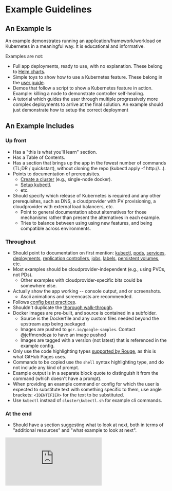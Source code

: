 # Example Guidelines

## An Example Is

An example demonstrates running an application/framework/workload on
Kubernetes in a meaningful way. It is educational and informative.

Examples are not:

* Full app deployments, ready to use, with no explanation. These
  belong to [Helm charts](https://github.com/kubernetes/charts).
* Simple toys to show how to use a Kubernetes feature. These belong in
  the [user guide](https://github.com/kubernetes/kubernetes/tree/master/docs/user-guide/).
* Demos that follow a script to show a Kubernetes feature in
  action. Example: killing a node to demonstrate controller
  self-healing.
* A tutorial which guides the user through multiple progressively more
  complex deployments to arrive at the final solution. An example
  should just demonstrate how to setup the correct deployment

## An Example Includes

### Up front

* Has a "this is what you'll learn" section.
* Has a Table of Contents.
* Has a section that brings up the app in the fewest number of
  commands (TL;DR / quickstart), without cloning the repo (kubectl
  apply -f http://...).
* Points to documentation of prerequisites.
  * [Create a cluster](https://github.com/kubernetes/kubernetes/tree/master/docs/getting-started-guides/) (e.g., single-node docker).
  * [Setup kubectl](https://github.com/kubernetes/kubernetes/tree/master/docs/user-guide/prereqs.md).
  * etc.
* Should specify which release of Kubernetes is required and any other
  prerequisites, such as DNS, a cloudprovider with PV provisioning, a
  cloudprovider with external load balancers, etc.
  * Point to general documentation about alternatives for those
    mechanisms rather than present the alternatives in each example.
  * Tries to balance between using using new features, and being
    compatible across environments.

### Throughout

* Should point to documentation on first mention:
  [kubectl](https://github.com/kubernetes/kubernetes/tree/master/docs/user-guide/kubectl-overview.md),
  [pods](https://github.com/kubernetes/kubernetes/tree/master/docs/user-guide/pods.md),
  [services](https://github.com/kubernetes/kubernetes/tree/master/docs/user-guide/services.md),
  [deployments](https://github.com/kubernetes/kubernetes/tree/master/docs/user-guide/deployments.md),
  [replication controllers](https://github.com/kubernetes/kubernetes/tree/master/docs/user-guide/replication-controller.md),
  [jobs](https://github.com/kubernetes/kubernetes/tree/master/docs/user-guide/jobs.md),
  [labels](https://github.com/kubernetes/kubernetes/tree/master/docs/user-guide/labels.md),
  [persistent volumes](https://github.com/kubernetes/kubernetes/tree/master/docs/user-guide/persistent-volumes.md),
  etc.
* Most examples should be cloudprovider-independent (e.g., using PVCs, not PDs).
  * Other examples with cloudprovider-specific bits could be somewhere else.
* Actually show the app working -- console output, and or screenshots.
  * Ascii animations and screencasts are recommended.
* Follows [config best practices](https://github.com/kubernetes/kubernetes/tree/master/docs/user-guide/config-best-practices.md).
* Shouldn't duplicate the [thorough walk-through](https://github.com/kubernetes/kubernetes/tree/master/docs/user-guide/#thorough-walkthrough).
* Docker images are pre-built, and source is contained in a subfolder.
  * Source is the Dockerfile and any custom files needed beyond the
    upstream app being packaged.
  * Images are pushed to `gcr.io/google-samples`. Contact @jeffmendoza
    to have an image pushed
  * Images are tagged with a version (not latest) that is referenced
    in the example config.
* Only use the code highlighting types
  [supported by Rouge](https://github.com/jneen/rouge/wiki/list-of-supported-languages-and-lexers),
  as this is what GitHub Pages uses.
* Commands to be copied use the `shell` syntax highlighting type, and
  do not include any kind of prompt.
* Example output is in a separate block quote to distinguish it from
  the command (which doesn't have a prompt).
* When providing an example command or config for which the user is
  expected to substitute text with something specific to them, use
  angle brackets: `<IDENTIFIER>` for the text to be substituted.
* Use `kubectl` instead of `cluster\kubectl.sh` for example cli
  commands.

### At the end

* Should have a section suggesting what to look at next, both in terms
  of "additional resources" and "what example to look at next".


<!-- BEGIN MUNGE: GENERATED_ANALYTICS -->
[![Analytics](https://kubernetes-site.appspot.com/UA-36037335-10/GitHub/examples/guidelines.md?pixel)]()
<!-- END MUNGE: GENERATED_ANALYTICS -->
